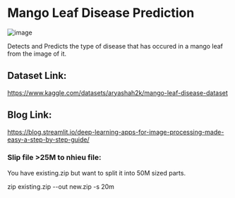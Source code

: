 # Mango Leaf Disease Prediction

![image](https://github.com/MainakRepositor/MLDP/assets/64016811/7287fa8f-e3b0-4db2-aa62-15f700671129)

Detects and Predicts the type of disease that has occured in a mango leaf from the image of it.

## Dataset Link:
https://www.kaggle.com/datasets/aryashah2k/mango-leaf-disease-dataset

## Blog Link:
https://blog.streamlit.io/deep-learning-apps-for-image-processing-made-easy-a-step-by-step-guide/


### Slip file >25M to nhieu file:
You have existing.zip but want to split it into 50M sized parts.

zip existing.zip --out new.zip -s 20m